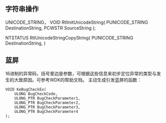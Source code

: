 ## 字符串操作

UNICODE_STRING，
VOID RtlInitUnicodeString(
    PUNICODE_STRING DestinationString,
    PCWSTR SourceString
);

NTSTATUS RtlUnicodeStringCopyString(
    PUNICODE_STRING DestinationString,
)

## 蓝屏

16进制的异常码，括号里边是参数，可根据这些信息来初步定位异常的类型与发生的大致原因。可参考WDK的帮助文档。
主动生成引发蓝屏的函数：

```
VOID KeBugCheckEx(
    ULONG BugCheckCode,
    ULONG_PTR BugCheckParameter1,
    ULONG_PTR BugCheckParameter2,
    ULONG_PTR BugCheckParameter3,
    ULONG_PTR BugCheckParameter4
);
```
